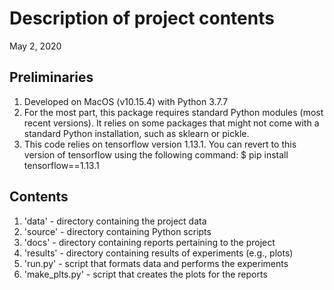# Description of project contents
May 2, 2020

## Preliminaries
1. Developed on MacOS (v10.15.4) with Python 3.7.7
2. For the most part, this package requires standard Python modules (most recent
   versions). It relies on some packages that might not come with a standard
   Python installation, such as sklearn or pickle.
3. This code relies on tensorflow version 1.13.1. You can revert to this version
   of tensorflow using the following command:
  $ pip install tensorflow==1.13.1

## Contents
1. 'data' - directory containing the project data
2. 'source' - directory containing Python scripts
3. 'docs' - directory containing reports pertaining to the project
4. 'results' - directory containing results of experiments (e.g., plots)
5. 'run.py' - script that formats data and performs the experiments
6. 'make_plts.py' - script that creates the plots for the reports
